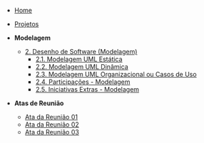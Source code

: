 <!-- docs/_sidebar.md -->

- [Home](README.md)
- [Projetos](/Projeto/Projeto.md)

- **Modelagem**
  - [2. Desenho de Software (Modelagem)](../Modelagem/2.Modelagem.md)
    - [2.1. Modelagem UML Estática](../Modelagem/2.1.ModelagemEstatica.md)
    - [2.2. Modelagem UML Dinâmica](../Modelagem/2.2.ModelagemDinamica.md)
    - [2.3. Modelagem UML Organizacional ou Casos de Uso](../Modelagem/2.3.ModelagemOrganizacionalCasosDeUso.md)
    - [2.4. Participações - Modelagem](../Modelagem/2.4.ParticipacoesModelagem.md)
    - [2.5. Iniciativas Extras - Modelagem](../Modelagem/2.5.IniciativasExtras.md)
- **Atas de Reunião**
    - [Ata da Reunião 01](../Atas/ata_reuniao1.md)
    - [Ata da Reunião 02](../Atas/ata_reuniao2.md)
    - [Ata da Reunião 03](../Atas/ata_reuniao3.md)